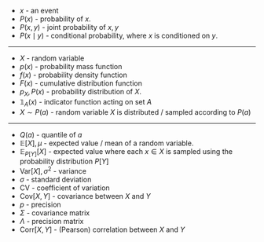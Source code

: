 * $x$ - an event
* $P(x)$ - probability of $x$.
* $P(x,y)$ - joint probability of $x,y$
* $P(x\mid y)$ - conditional probability, where $x$ is conditioned on $y$.
***
* $X$ - random variable
* $p(x)$ - probability mass function
* $f(x)$ - probability density function
* $F(x)$ -  cumulative distribution function
* $p_X, P(x)$ - probability distribution of $X$.
* $\mathbb{1}_A(x)$ - indicator function acting on set $A$ 
* $X\sim P(a)$ - random variable $X$ is distributed / sampled according to $P(a)$ 
***
* $Q(a)$ - quantile of $a$
* $\mathbb{E}[X], \mu$ - expected value / mean of a random variable.
* $\mathbb E_{P[Y]}[X]$ - expected value where each $x\in X$ is sampled using the probability distribution $P[Y]$
* $\text{Var}[X], \sigma^2$ - variance 
* $\sigma$ - standard deviation
* $\text{CV}$ - coefficient of variation
* $\text{Cov}[X,Y]$ - covariance between $X$ and $Y$
* $p$ - precision
* $\Sigma$ - covariance matrix
* $\Lambda$ - precision matrix
* $\text{Corr}[X,Y]$ - (Pearson) correlation between $X$ and $Y$
